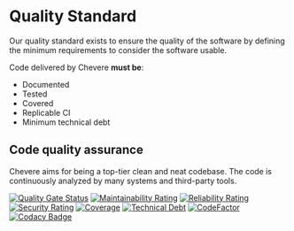 # Quality Standard

Our quality standard exists to ensure the quality of the software by defining the minimum requirements to consider the software usable.

Code delivered by Chevere **must be**:

* Documented
* Tested
* Covered
* Replicable CI
* Minimum technical debt

## Code quality assurance

Chevere aims for being a top-tier clean and neat codebase. The code is continuously analyzed by many systems and third-party tools.

[![Quality Gate Status](https://sonarcloud.io/api/project_badges/measure?project=chevere_chevere&metric=alert_status)](https://sonarcloud.io/dashboard?id=chevere_chevere) [![Maintainability Rating](https://sonarcloud.io/api/project_badges/measure?project=chevere_chevere&metric=sqale_rating)](https://sonarcloud.io/dashboard?id=chevere_chevere) [![Reliability Rating](https://sonarcloud.io/api/project_badges/measure?project=chevere_chevere&metric=reliability_rating)](https://sonarcloud.io/dashboard?id=chevere_chevere) [![Security Rating](https://sonarcloud.io/api/project_badges/measure?project=chevere_chevere&metric=security_rating)](https://sonarcloud.io/dashboard?id=chevere_chevere) [![Coverage](https://sonarcloud.io/api/project_badges/measure?project=chevere_chevere&metric=coverage)](https://sonarcloud.io/dashboard?id=chevere_chevere) [![Technical Debt](https://sonarcloud.io/api/project_badges/measure?project=chevere_chevere&metric=sqale_index)](https://sonarcloud.io/dashboard?id=chevere_chevere) [![CodeFactor](https://www.codefactor.io/repository/github/chevere/chevere/badge)](https://www.codefactor.io/repository/github/chevere/chevere) [![Codacy Badge](https://app.codacy.com/project/badge/Grade/b956754f8ff04aaa9ca24a6e4cc21661)](https://www.codacy.com/gh/chevere/chevere/dashboard)

